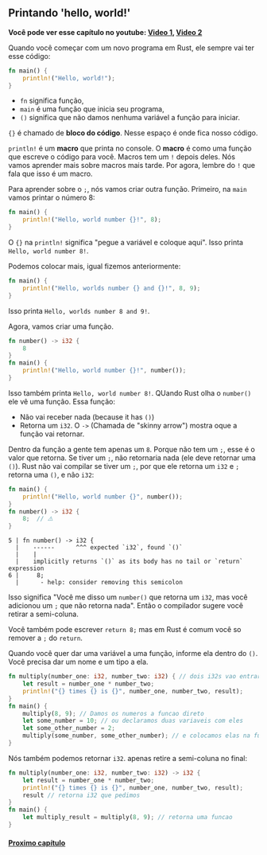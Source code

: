 ## Printando 'hello, world!'

**Você pode ver esse capítulo no youtube: [Video 1](https://youtu.be/yYlPHRl2geQ), [Video 2](https://youtu.be/DTCSfBJJZb8)**

Quando você começar com um novo programa em Rust, ele sempre vai ter esse código:

```rust
fn main() {
    println!("Hello, world!");
}
```

- `fn` significa função,
- `main` é uma função que inicia seu programa,
- `()` significa que não damos nenhuma variável a função para iniciar.

`{}` é chamado de **bloco do código**. Nesse espaço é onde fica nosso código.

`println!` é um **macro** que printa no console. O **macro** é como uma função que escreve o código para você. Macros tem um `!` depois deles. Nós vamos aprender mais sobre macros mais tarde. Por agora, lembre do `!` que fala que isso é um macro.

Para aprender sobre o `;`, nós vamos criar outra função. Primeiro, na `main` vamos printar o número 8:

```rust
fn main() {
    println!("Hello, world number {}!", 8);
}
```

O `{}` na `println!` significa "pegue a variável e coloque aqui". Isso printa `Hello, world number 8!`.

Podemos colocar mais, igual fizemos anteriormente:

```rust
fn main() {
    println!("Hello, worlds number {} and {}!", 8, 9);
}
```

Isso printa `Hello, worlds number 8 and 9!`.

Agora, vamos criar uma função.

```rust
fn number() -> i32 {
    8
}
fn main() {
    println!("Hello, world number {}!", number());
}
```

Isso também printa `Hello, world number 8!`. QUando Rust olha o `number()` ele vê uma função. Essa função:

- Não vai receber nada (because it has `()`)
- Retorna um `i32`. O `->` (Chamada de "skinny arrow") mostra oque a função vai retornar.

Dentro da função a gente tem apenas um `8`. Porque não tem um `;`, esse é o valor que retorna. Se tiver um `;`, não retornaria nada (ele deve retornar uma `()`). Rust não vai compilar se tiver um `;`, por que ele retorna um `i32` e `;` retorna uma `()`, e não `i32`:

```rust
fn main() {
    println!("Hello, world number {}", number());
}
fn number() -> i32 {
    8;  // ⚠️
}
```

```text
5 | fn number() -> i32 {
  |    ------      ^^^ expected `i32`, found `()`
  |    |
  |    implicitly returns `()` as its body has no tail or `return` expression
6 |     8;
  |      - help: consider removing this semicolon
```

Isso significa "Você me disso um `number()` que retorna um `i32`, mas você adicionou um `;` que não retorna nada". Então o compilador sugere você retirar a semi-coluna.

Você também pode escrever `return 8;` mas em Rust é comum você so remover a `;` do `return`.

Quando você quer dar uma variável a uma função, informe ela dentro do `()`. Você precisa dar um nome e um tipo a ela.

```rust
fn multiply(number_one: i32, number_two: i32) { // dois i32s vao entrar na funcao. vamos chamar eles de number_one e number_two.
    let result = number_one * number_two;
    println!("{} times {} is {}", number_one, number_two, result);
}
fn main() {
    multiply(8, 9); // Damos os numeros a funcao direto
    let some_number = 10; // ou declaramos duas variaveis com eles
    let some_other_number = 2;
    multiply(some_number, some_other_number); // e colocamos elas na funcao
}
```

Nós também podemos retornar `i32`. apenas retire a semi-coluna no final:

```rust
fn multiply(number_one: i32, number_two: i32) -> i32 {
    let result = number_one * number_two;
    println!("{} times {} is {}", number_one, number_two, result);
    result // retorna i32 que pedimos
}
fn main() {
    let multiply_result = multiply(8, 9); // retorna uma funcao
}
```

#### [Proximo capítulo](https://github.com/justjapann/easy_rust_ptbr/blob/main/part1/print_helloWorld/variable.md)
